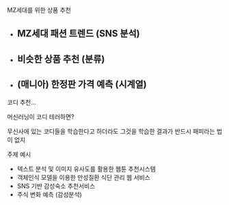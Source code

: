 MZ세대를 위한 상품 추천

- MZ세대 패션 트렌드 (SNS 분석)
  - 
- 비슷한 상품 추천 (분류)
  - 
- (매니아) 한정판 가격 예측 (시계열)
  - 





코디 추천...

머신러닝이 코디 테러하면?

무신사에 있는 코디들을 학습한다고 하더라도 그것을 학습한 결과가 반드시 패피라는 법이 없지







주제 예시

- 텍스트 분석 및 이미지 유사도를 활용한 웹툰 추천시스템
- 객체인식 모델을 이용한 만성질환 식단 관리 웹 서비스
- SNS 기반 감성숙소 추천서비스
- 주식 변화 예측 (감성분석)